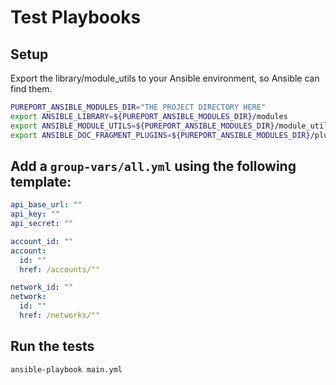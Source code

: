 # Test Playbooks

## Setup
Export the library/module_utils to your Ansible environment, so Ansible can find them.
```bash
PUREPORT_ANSIBLE_MODULES_DIR="THE PROJECT DIRECTORY HERE"
export ANSIBLE_LIBRARY=${PUREPORT_ANSIBLE_MODULES_DIR}/modules
export ANSIBLE_MODULE_UTILS=${PUREPORT_ANSIBLE_MODULES_DIR}/module_utils
export ANSIBLE_DOC_FRAGMENT_PLUGINS=${PUREPORT_ANSIBLE_MODULES_DIR}/plugins/doc_fragments
```

## Add a `group-vars/all.yml` using the following template:
```yaml
api_base_url: ""
api_key: ""
api_secret: ""

account_id: ""
account:
  id: ""
  href: /accounts/""

network_id: ""
network:
  id: ""
  href: /networks/""

```

## Run the tests
```bash
ansible-playbook main.yml
```

